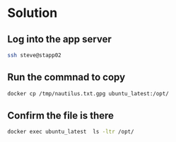 # Solution

## Log into the app server

```bash
ssh steve@stapp02
```

## Run the commnad to copy

```bash
docker cp /tmp/nautilus.txt.gpg ubuntu_latest:/opt/
```

## Confirm the file is there

```bash
docker exec ubuntu_latest  ls -ltr /opt/
```
